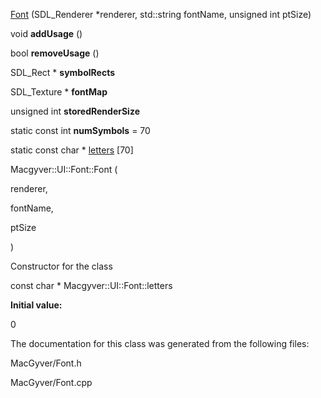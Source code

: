 <div id="class_macgyver_1_1_u_i_1_1_font">

</div>

<span id="class_macgyver_1_1_u_i_1_1_font"
label="class_macgyver_1_1_u_i_1_1_font"></span>

<div class="DoxyCompactItemize">

[Font](#class_macgyver_1_1_u_i_1_1_font_a7fc60a6a5ecf16b67c6ff1eeeaca4515)
(SDL_Renderer $\ast$renderer, std::string fontName, unsigned int ptSize)

<span id="class_macgyver_1_1_u_i_1_1_font_ae1d782d6c7776ed42d7452f8a56e31de"
label="class_macgyver_1_1_u_i_1_1_font_ae1d782d6c7776ed42d7452f8a56e31de"></span>
void **addUsage** ()

<span id="class_macgyver_1_1_u_i_1_1_font_a599bacd8d14f93384ae50892c6d959ca"
label="class_macgyver_1_1_u_i_1_1_font_a599bacd8d14f93384ae50892c6d959ca"></span>
bool **removeUsage** ()

</div>

<div class="DoxyCompactItemize">

<span id="class_macgyver_1_1_u_i_1_1_font_acdd31bac85ef435e5932748c47184bfa"
label="class_macgyver_1_1_u_i_1_1_font_acdd31bac85ef435e5932748c47184bfa"></span>
SDL_Rect $\ast$ **symbolRects**

<span id="class_macgyver_1_1_u_i_1_1_font_a2fec20b458efafbb33438112eab6b4b6"
label="class_macgyver_1_1_u_i_1_1_font_a2fec20b458efafbb33438112eab6b4b6"></span>
SDL_Texture $\ast$ **fontMap**

<span id="class_macgyver_1_1_u_i_1_1_font_ad35d831dcc1062ad7276ba4e77cbb99a"
label="class_macgyver_1_1_u_i_1_1_font_ad35d831dcc1062ad7276ba4e77cbb99a"></span>
unsigned int **storedRenderSize**

</div>

<div class="DoxyCompactItemize">

<span id="class_macgyver_1_1_u_i_1_1_font_a4890b83a233d7e8aa20c99a6090d5586"
label="class_macgyver_1_1_u_i_1_1_font_a4890b83a233d7e8aa20c99a6090d5586"></span>
static const int **numSymbols** = 70

static const char $\ast$
[letters](#class_macgyver_1_1_u_i_1_1_font_a07656afe75a39115e8e22534d6e98c8c)
\[70\]

</div>

<span id="class_macgyver_1_1_u_i_1_1_font_a7fc60a6a5ecf16b67c6ff1eeeaca4515"
label="class_macgyver_1_1_u_i_1_1_font_a7fc60a6a5ecf16b67c6ff1eeeaca4515"></span>

Macgyver::UI::Font::Font (

<div class="DoxyParamCaption">

renderer,

fontName,

ptSize

</div>

)

Constructor for the class

<span id="class_macgyver_1_1_u_i_1_1_font_a07656afe75a39115e8e22534d6e98c8c"
label="class_macgyver_1_1_u_i_1_1_font_a07656afe75a39115e8e22534d6e98c8c"></span>
const char $\ast$ Macgyver::UI::Font::letters

**Initial value:**

<div class="DoxyCode">

0

</div>

The documentation for this class was generated from the following files:

<div class="DoxyCompactItemize">

MacGyver/Font.h

MacGyver/Font.cpp

</div>
